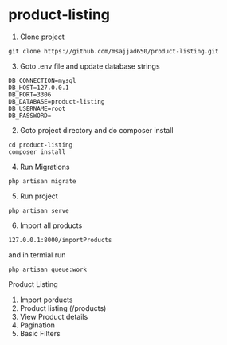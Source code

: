 # product-listing

1. Clone project
```
git clone https://github.com/msajjad650/product-listing.git
```

3. Goto .env file and update database strings
```
DB_CONNECTION=mysql
DB_HOST=127.0.0.1
DB_PORT=3306
DB_DATABASE=product-listing
DB_USERNAME=root
DB_PASSWORD=
```

2. Goto project directory and do composer install
```
cd product-listing
composer install
```

4. Run Migrations
```
php artisan migrate
```

5. Run project
```
php artisan serve
```

6. Import all products
```
127.0.0.1:8000/importProducts
```
and in termial run
```
php artisan queue:work
```

Product Listing
1. Import porducts
2. Product listing (/products)
3. View Product details
4. Pagination
5. Basic Filters
